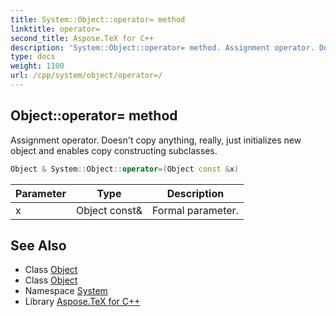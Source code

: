 ```yaml
---
title: System::Object::operator= method
linktitle: operator=
second_title: Aspose.TeX for C++
description: 'System::Object::operator= method. Assignment operator. Doesn''t copy anything, really, just initializes new object and enables copy constructing subclasses in C++.'
type: docs
weight: 1100
url: /cpp/system/object/operator=/
---
```

## Object::operator= method


Assignment operator. Doesn't copy anything, really, just initializes new object and enables copy constructing subclasses.

```cpp
Object & System::Object::operator=(Object const &x)
```


| Parameter | Type | Description |
| --- | --- | --- |
| x | Object const\& | Formal parameter. |

## See Also

* Class [Object](../)
* Class [Object](../)
* Namespace [System](../../)
* Library [Aspose.TeX for C++](../../../)
